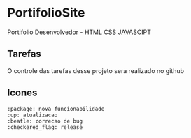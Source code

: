 # PortifolioSite
Portifolio Desenvolvedor - HTML CSS JAVASCIPT
## Tarefas
O controle das tarefas desse projeto sera realizado no github

## Icones

    :package: nova funcionabilidade
    :up: atualizacao
    :beatle: correcao de bug
    :checkered_flag: release